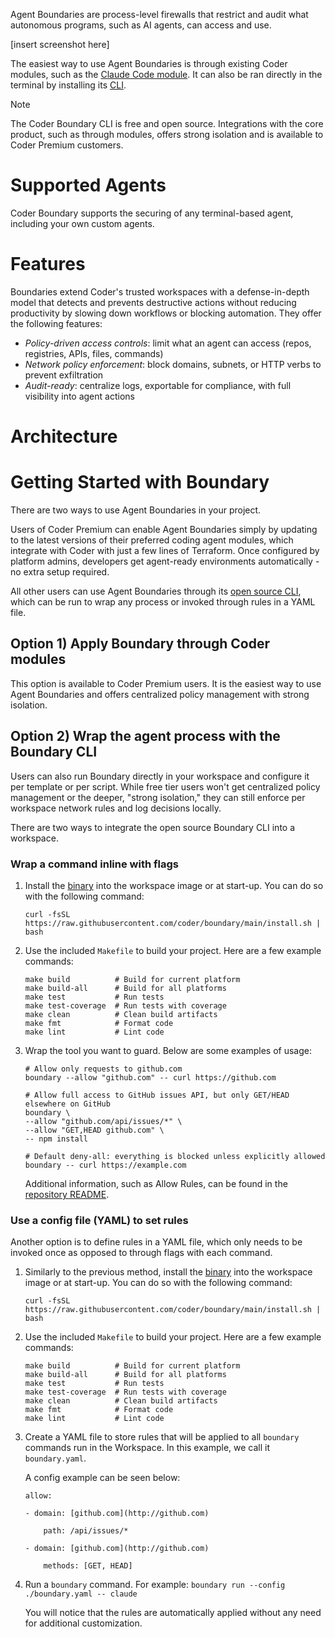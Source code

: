 

Agent Boundaries are process-level firewalls that restrict and audit what autonomous programs, such as AI agents, can access and use. 


[insert screenshot here]


The easiest way to use Agent Boundaries is through existing Coder modules, such as the [Claude Code module](https://registry.coder.com/modules/coder/claude-code). It can also be ran directly in the terminal by installing its [CLI](https://github.com/coder/boundary).

> [!NOTE]
> The Coder Boundary CLI is free and open source. Integrations with the core product, such as through modules, offers strong isolation and is available to Coder Premium customers.

# Supported Agents 

Coder Boundary supports the securing of any terminal-based agent, including your own custom agents.    

# Features

Boundaries extend Coder's trusted workspaces with a defense-in-depth model that detects and prevents destructive actions without reducing productivity by slowing down workflows or blocking automation. They offer the following features:

- _Policy-driven access controls_: limit what an agent can access (repos, registries, APIs, files, commands)
- _Network policy enforcement_: block domains, subnets, or HTTP verbs to prevent exfiltration
- _Audit-ready_: centralize logs, exportable for compliance, with full visibility into agent actions

# Architecture

# Getting Started with Boundary

There are two ways to use Agent Boundaries in your project. 

Users of Coder Premium can enable Agent Boundaries simply by updating to the latest versions of their preferred coding agent modules, which integrate with Coder with just a few lines of Terraform. Once configured by platform admins, developers get agent-ready environments automatically - no extra setup required.

All other users can use Agent Boundaries through its [open source CLI](https://github.com/coder/boundary), which can be run to wrap any process or invoked through rules in a YAML file.  

## Option 1) Apply Boundary through Coder modules

This option is available to Coder Premium users. It is the easiest way to use Agent Boundaries and offers centralized policy management with strong isolation.

## Option 2) Wrap the agent process with the Boundary CLI

Users can also run Boundary directly in your workspace and configure it per template or per script. While free tier users won't get centralized policy management or the deeper, "strong isolation," they can still enforce per workspace network rules and log decisions locally. 

There are two ways to integrate the open source Boundary CLI into a workspace.

### Wrap a command inline with flags

1. Install the [binary](https://github.com/coder/boundary) into the workspace image or at start-up. You can do so with the following command:

    `curl -fsSL https://raw.githubusercontent.com/coder/boundary/main/install.sh | bash`

2. Use the included `Makefile` to build your project. Here are a few example commands:

    ```
    make build          # Build for current platform
    make build-all      # Build for all platforms
    make test           # Run tests
    make test-coverage  # Run tests with coverage
    make clean          # Clean build artifacts
    make fmt            # Format code
    make lint           # Lint code
    ```

3. Wrap the tool you want to guard. Below are some examples of usage:

    ```
    # Allow only requests to github.com
    boundary --allow "github.com" -- curl https://github.com

    # Allow full access to GitHub issues API, but only GET/HEAD elsewhere on GitHub
    boundary \
    --allow "github.com/api/issues/*" \
    --allow "GET,HEAD github.com" \
    -- npm install

    # Default deny-all: everything is blocked unless explicitly allowed
    boundary -- curl https://example.com
    ```

    Additional information, such as Allow Rules, can be found in the [repository README](https://github.com/coder/boundary).

### Use a config file (YAML) to set rules

Another option is to define rules in a YAML file, which only needs to be invoked once as opposed to through flags with each command.

1. Similarly to the previous method, install the [binary](https://github.com/coder/boundary) into the workspace image or at start-up. You can do so with the following command:

    `curl -fsSL https://raw.githubusercontent.com/coder/boundary/main/install.sh | bash`

2. Use the included `Makefile` to build your project. Here are a few example commands:

    ```
    make build          # Build for current platform
    make build-all      # Build for all platforms
    make test           # Run tests
    make test-coverage  # Run tests with coverage
    make clean          # Clean build artifacts
    make fmt            # Format code
    make lint           # Lint code
    ```
3. Create a YAML file to store rules that will be applied to all `boundary` commands run in the Workspace. In this example, we call it `boundary.yaml`.

    A config example can be seen below:

    ```
    allow:

    - domain: [github.com](http://github.com)
        
        path: /api/issues/*
        
    - domain: [github.com](http://github.com)
        
        methods: [GET, HEAD]
    ```
4. Run a `boundary` command. For example: 
    `boundary run --config ./boundary.yaml -- claude`

    You will notice that the rules are automatically applied without any need for additional customization.
